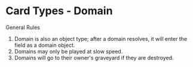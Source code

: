 # Card Types - Domain

General Rules

1. Domain is also an object type; after a domain resolves, it will enter the field as a domain object.
2. Domains may only be played at slow speed.
3. Domains will go to their owner's graveyard if they are destroyed.

